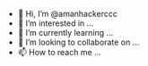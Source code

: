 - 👋 Hi, I’m @amanhackerccc
- 👀 I’m interested in ...
- 🌱 I’m currently learning ...
- 💞️ I’m looking to collaborate on ...
- 📫 How to reach me ...

<!---
amanhackerccc/amanhackerccc is a ✨ special ✨ repository because its `README.md` (this file) appears on your GitHub profile.
You can click the Preview link to take a look at your changes.
--->
